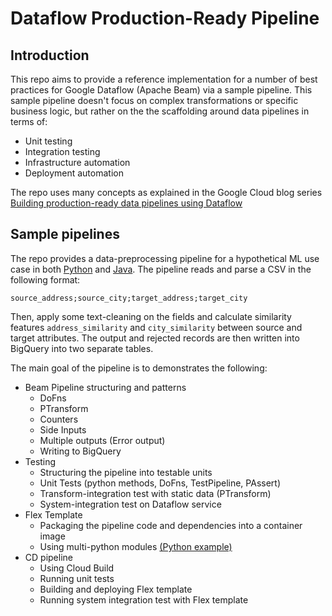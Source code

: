 # Dataflow Production-Ready Pipeline

## Introduction
This repo aims to provide a reference implementation for a number of best practices for Google Dataflow (Apache Beam) via a sample pipeline. 
This sample pipeline doesn't focus on complex transformations or specific business logic, but rather on the
the scaffolding around data pipelines in terms of: 
* Unit testing
* Integration testing
* Infrastructure automation
* Deployment automation

The repo uses many concepts as explained in the Google Cloud blog series 
[Building production-ready data pipelines using Dataflow](https://cloud.google.com/solutions/building-production-ready-data-pipelines-using-dataflow-overview)  

## Sample pipelines
The repo provides a data-preprocessing pipeline for a hypothetical ML use case in both [Python](python) and [Java](java).
The pipeline reads and parse a CSV in the following format:
```
source_address;source_city;target_address;target_city
```
Then, apply some text-cleaning on the fields and calculate similarity features `address_similarity` and `city_similarity` between source and target attributes.
The output and rejected records are then written into BigQuery into two separate tables.

The main goal of the pipeline is to demonstrates the following:

 * Beam Pipeline structuring and patterns
    * DoFns
    * PTransform
    * Counters
    * Side Inputs
    * Multiple outputs (Error output)
    * Writing to BigQuery
* Testing
    * Structuring the pipeline into testable units
    * Unit Tests (python methods, DoFns, TestPipeline, PAssert)
    * Transform-integration test with static data (PTransform)
    * System-integration test on Dataflow service
* Flex Template
    * Packaging the pipeline code and dependencies into a container image
    * Using multi-python modules [(Python example)](python)
* CD pipeline
    * Using Cloud Build
    * Running unit tests
    * Building and deploying Flex template
    * Running system integration test with Flex template 